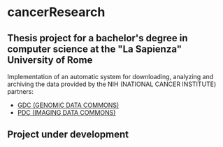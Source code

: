 # cancerResearch

## Thesis project for a bachelor's degree in computer science at the "La Sapienza" University of Rome
Implementation of an automatic system for downloading, analyzing and archiving the data provided by the NIH (NATIONAL CANCER INSTITUTE) partners:
 * [GDC (GENOMIC DATA COMMONS)]( https://gdc.cancer.gov/)
 * [PDC (IMAGING DATA COMMONS)](https://proteomic.datacommons.cancer.gov/pdc/)

## Project under development
